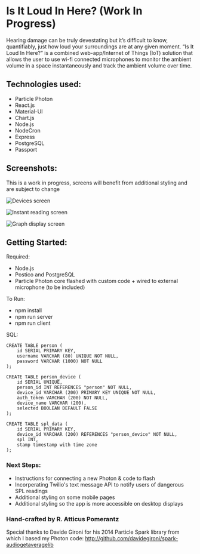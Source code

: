 # Is It Loud In Here? (Work In Progress)

Hearing damage can be truly devestating but it’s difficult to know, quantifiably, just how loud your surroundings are at any given moment. “Is It Loud In Here?” is a combined web-app/Internet of Things (IoT) solution that allows the user to use wi-fi connected microphones to monitor the ambient volume in a space instantaneously and track the ambient volume over time. 


## Technologies used: 
- Particle Photon
- React.js
- Material-UI 
- Chart.js 
- Node.js 
- NodeCron 
- Express
- PostgreSQL
- Passport

## Screenshots: 
This is a work in progress, screens will benefit from  additional styling and are subject to change

![Devices screen](documentation/images/devices_screen2)

![Instant reading screen](documentation/images/instant_screen2)

![Graph display screen](documentation/images/graph_screen2)

## Getting Started: 

Required: 
- Node.js
- Postico and PostgreSQL
- Particle Photon core flashed with custom code + wired to external microphone (to be included) 

To Run: 
- npm install
- npm run server
- npm run client


SQL: 
```
CREATE TABLE person (
    id SERIAL PRIMARY KEY,
    username VARCHAR (80) UNIQUE NOT NULL,
    password VARCHAR (1000) NOT NULL
);

CREATE TABLE person_device (
	id SERIAL UNIQUE, 
	person_id INT REFERENCES "person" NOT NULL,
	device_id VARCHAR (200) PRIMARY KEY UNIQUE NOT NULL,
	auth_token VARCHAR (200) NOT NULL,
	device_name VARCHAR (200),
	selected BOOLEAN DEFAULT FALSE  
);

CREATE TABLE spl_data (
	id SERIAL PRIMARY KEY, 
	device_id VARCHAR (200) REFERENCES "person_device" NOT NULL,
	spl INT, 
	stamp timestamp with time zone
);

```

### Next Steps:
- Instructions for connecting a new Photon & code to flash
- Incorperating Twilio's text message API to notify users of dangerous SPL readings
- Additional styling on some mobile pages
- Additional styling so the app is more accessible on desktop displays



### Hand-crafted by R. Atticus Pomerantz

Special thanks to Davide Gironi for his 2014 Particle Spark library from which I based my Photon code: 
http://github.com/davidegironi/spark-audiogetaveragelib
